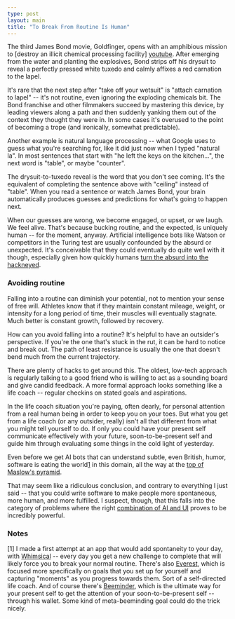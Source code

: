 ```yaml
---
type: post
layout: main
title: "To Break From Routine Is Human"
---
```


The third James Bond movie, Goldfinger, opens with an amphibious mission to [destroy an illicit chemical processing facility] [youtube]. After emerging from the water and planting the explosives, Bond strips off his drysuit to reveal a perfectly pressed white tuxedo and calmly affixes a red carnation to the lapel.

It's rare that the next step after "take off your wetsuit" is "attach carnation to lapel" -- it's not routine, even ignoring the exploding chemicals bit. The Bond franchise and other filmmakers succeed by mastering this device, by leading viewers along a path and then suddenly yanking them out of the context they thought they were in. In some cases it's overused to the point of becoming a trope (and ironically, somewhat predictable).

Another example is natural language processing -- what Google uses to guess what you're searching for, like it did just now when I typed "natural la". In most sentences that start with "he left the keys on the kitchen...", the next word is "table", or maybe "counter".

The drysuit-to-tuxedo reveal is the word that you don't see coming. It's the equivalent of completing the sentence above with "ceiling" instead of "table". When you read a sentence or watch James Bond, your brain automatically produces guesses and predictions for what's going to happen next.

When our guesses are wrong, we become engaged, or upset, or we laugh. We feel alive. That's because bucking routine, and the expected, is uniquely human -- for the moment, anyway. Artificial intelligence bots like Watson or competitors in the Turing test are usually confounded by the absurd or unexpected. It's conceivable that they could eventually do quite well with it though, especially given how quickly humans [turn the absurd into the hackneyed](http://xkcd.com/16/ ).

### Avoiding routine

Falling into a routine can diminish your potential, not to mention your sense of free will. Athletes know that if they maintain constant mileage, weight, or intensity for a long period of time, their muscles will eventually stagnate. Much better is constant growth, followed by recovery.

How can you avoid falling into a routine? It's helpful to have an outsider's perspective. If you're the one that's stuck in the rut, it can be hard to notice and break out. The path of least resistance is usually the one that doesn't bend much from the current trajectory.

There are plenty of hacks to get around this. The oldest, low-tech approach is regularly talking to a good friend who is willing to act as a sounding board and give candid feedback. A more formal approach looks something like a life coach -- regular checkins on stated goals and aspirations.

In the life coach situation you're paying, often dearly, for personal attention from a real human being in order to keep you on your toes. But what you get from a life coach (or any outsider, really) isn't all that different from what you might tell yourself to do. If only you could have your present self communicate effectively with your future, soon-to-be-present self and guide him through evaluating some things in the cold light of yesterday.

Even before we get AI bots that can understand subtle, even British, humor, software is eating the world[1](#note-1) in this domain, all the way at the [top of Maslow's pyramid][maslow].

That may seem like a ridiculous conclusion, and contrary to everything I just said -- that you could write software to make people more spontaneous, more human, and more fulfilled. I suspect, though, that this falls into the category of problems where the right [combination of AI and UI][messy] proves to be incredibly powerful.

### Notes

[1]<a id="note-1"></a> I made a first attempt at an app that would add spontaneity to your day, with [Whimsical](http://appstore.com/whimsical ) -- every day you get a new challenge to complete that will likely force you to break your normal routine.
There's also [Everest](http://evr.st/ ), which is focused more specifically on goals that you set up for yourself and capturing "moments" as you progress towards them. Sort of a self-directed life coach.
And of course there's [Beeminder](https://www.beeminder.com ), which is the ultimate way for your present self to get the attention of your soon-to-be-present self -- through his wallet. Some kind of meta-beeminding goal could do the trick nicely.

[youtube]: http://youtube.com/watch?v=NVg23yjKl1g
[maslow]: http://francispedraza.com/the-smallest-market-is-about-to-become-the-largest-market
[messy]: http://messymatters.com/ai-plus-ui/

